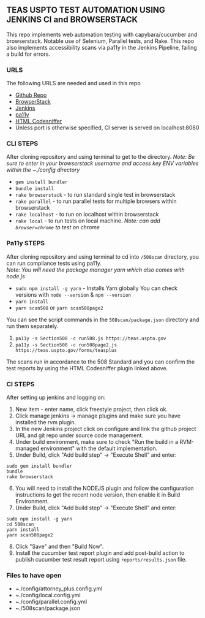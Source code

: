 ## TEAS USPTO TEST AUTOMATION USING JENKINS CI and BROWSERSTACK

This repo implements web automation testing with capybara/cucumber and browserstack.
Notable use of Selenium, Parallel tests, and Rake.
This repo also implements accessibility scans via pa11y in the Jenkins Pipeline, failing a build for errors.

### URLS

The following URLS are needed and used in this repo

 * [Github Repo](https://github.com/STSILABS/cucumber-docker)
 * [BrowserStack](https://www.browserstack.com/automate)
 * [Jenkins](https://jenkins.io/)
 * [pa11y](https://github.com/pa11y/pa11y)
 * [HTML Codesniffer](http://squizlabs.github.io/HTML_CodeSniffer/)
 * Unless port is otherwise specified, CI server is served on localhost:8080
  
 ### CLI STEPS

After cloning repository and using terminal to get to the directory.
*Note: Be sure to enter in your browserstack username and access key ENV variables within the ~./config directory*
 * `gem install bundler`
 * `bundle install`
 * `rake browserstack` - to run standard single test in browserstack
 * `rake parallel` - to run parallel tests for multiple browsers within browserstack
 * `rake localhost` - to run on localhost within browserstack
 * `rake local` - to run tests on local machine. *Note: can add `browser=chrome` to test on chrome*

### Pa11y STEPS

After cloning repository and using terminal to cd into `/508scan` directory, you can run compliance tests using pa11y.     
*Note: You will need the package manager yarn which also comes with node.js*
 * `sudo npm install -g yarn` - Installs Yarn globally
You can check versions with `node --version` & `npm --version`
 * `yarn install`
 * `yarn scan508` or `yarn scan508page2`
 
You can see the script commands in the `508scan/package.json` directory and run them separately.
 1. `pa11y -s Section508 -c run508.js https://teas.uspto.gov`
 2. `pa11y -s Section508 -c run508page2.js https://teas.uspto.gov/forms/teasplus`
 
 The scans run in accordance to the 508 Standard and you can confirm the test reports by using the HTML Codesniffer plugin linked above.

### CI STEPS
 After setting up jenkins and logging on:
 1. New item - enter name, click freestyle project, then click ok.
 2. Click manage jenkins -> manage plugins and make sure you have installed the rvm plugin.
 3. In the new Jenkins project click on configure and link the github project URL and git repo under source code management.
 4. Under build environment, make sure to check "Run the build in a RVM-managed environment" with the default implementation.
 5. Under Build, click "Add build step" -> "Execute Shell" and enter:
 ```
 sudo gem install bundler
 bundle
 rake browserstack
 ```
 6. You will need to install the NODEJS plugin and follow the configuration instructions to get the recent node version, then enable it in Build Environment.
 7. Under Build, click "Add build step" -> "Execute Shell" and enter:
 ```
 sudo npm install -g yarn
 cd 508scan
 yarn install
 yarn scan508page2
 ```
 8. Click "Save" and then "Build Now".
 9. Install the cucumber test report plugin and add post-build action to publish cucumber test result report using `reports/results.json` file.
 
### Files to have open

 * ~./config/attorney_plus.config.yml
 * ~./config/local.config.yml
 * ~./config/parallel.config.yml
 * ~./508scan/package.json
